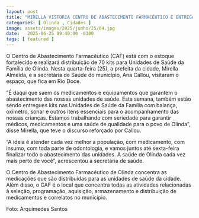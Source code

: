 ```yaml
---
layout: post
title: "MIRELLA VISTORIA CENTRO DE ABASTECIMENTO FARMACÊUTICO E ENTREGARÁ KITS ÀS UNIDADES DE SAÚDE"
categories: [ Olinda , Cidades ]
image: assets/images/2025/junho/25/04.jpg
date:   2025-06-25 09:40:00 -0300
tags: [ featured ]
---
```

O Centro de Abastecimento Farmacêutico (CAF) está com o estoque fortalecido e realizará distribuição de 70 kits para Unidades de Saúde da Família de Olinda. Nesta quarta-feira (25), a prefeita da cidade, Mirella Almeida, e a secretária de Saúde do município, Ana Callou, visitaram o espaço, que fica em Rio Doce.

“É daqui que saem os medicamentos e equipamentos que garantem o abastecimento das nossas unidades de saúde. Esta semana, também estão sendo entregues kits nas Unidades de Saúde da Família com balança, oxímetro, sonar e outros itens essenciais para o acompanhamento das nossas crianças. Estamos trabalhando com seriedade para garantir médicos, medicamentos e uma saúde de qualidade para o povo de Olinda”, disse Mirella, que teve o discurso reforçado por Callou.

“A ideia é atender cada vez melhor a população, com medicamento, com insumo, com toda parte de odontologia, e vamos juntos até sexta-feira finalizar todo o abastecimento das unidades. A saúde de Olinda cada vez mais perto de você”, acrescentou a secretária de saúde.

O Centro de Abastecimento Farmacêutico de Olinda concentra as medicações que são distribuídas para as unidades de saúde da cidade. Além disso, o CAF é o local que concentra todas as atividades relacionadas à seleção, programação, aquisição, armazenamento e distribuição de medicamentos e correlatos no município.

Foto: Arquimedes Santos
